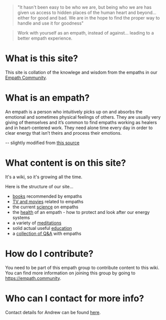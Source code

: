 <!-- TITLE: Empath Wiki -->
<!-- SUBTITLE: Resources for empaths all over the world -->
> "It hasn't been easy to be who we are, but being who we are has given us access to hidden places of the human heart and beyond... either for good and bad. We are in the hope to find the proper way to handle and use it for goodness"

> Work with yourself as an empath, instead of against... leading to a better empath experience.

# What is this site?

This site is collation of the knowlege and wisdom from the empaths in our [Empath Community](https://empath.community).

# What is an empath?

An empath is a person who intuitively picks up on and absorbs the emotional and sometimes physical feelings of others. They are usually very giving of themselves and it’s common to find empaths working as healers and in heart-centered work. They need alone time every day in order to clear energy that isn’t theirs and process their emotions.

-- slightly modified from [this source](https://jessicadimas.com/self-care-tips-tools-empaths/)

# What content is on this site?

It's a wiki, so it's growing all the time.

Here is the structure of our site...

- [books](/books) recommended by empaths
- [TV and movies](/tv-and-movies) related to empaths
- the current [science](/science) on empaths
- the [health](/health) of an empath - how to protect and look after our energy systems
- a variety of [meditations](/meditations)
- solid actual useful [education](/education)
- a [collection of Q&A](https://docs.google.com/spreadsheets/d/e/2PACX-1vQW220o2-HDAPFsDmhfjU0Fhr1_PO90rdjnBQ9ve8g73zL46S4kuPwgv-HVIGVNikl1uqhMgBUR458P/pubhtml?gid=262856724&single=true) with empaths

# How do I contribute?

You need to be part of this empath group to contribute content to this wiki. You can find more information on joining this group by going to https://empath.community.

# Who can I contact for more info?

Contact details for Andrew can be found [here](https://goforself.me/connect-now/).
